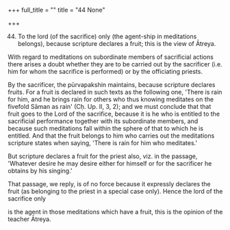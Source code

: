+++
full_title = ""
title = "44 None"

+++


44. To the lord (of the sacrifice) only (the agent-ship in meditations belongs), because scripture declares a fruit; this is the view of Ātreya.

With regard to meditations on subordinate members of sacrificial actions there arises a doubt whether they are to be carried out by the sacrificer (i.e. him for whom the sacrifice is performed) or by the officiating priests.

By the sacrificer, the pūrvapakshin maintains, because scripture declares fruits. For a fruit is declared in such texts as the following one, 'There is rain for him, and he brings rain for others who thus knowing meditates on the fivefold Sāman as rain' (Cḥ. Up. II, 3, 2); and we must conclude that that fruit goes to the Lord of the sacrifice, because it is he who is entitled to the sacrificial performance together with its subordinate members, and because such meditations fall within the sphere of that to which he is entitled. And that the fruit belongs to him who carries out the meditations scripture states when saying, 'There is rain for him who meditates.'

But scripture declares a fruit for the priest also, viz. in the passage, 'Whatever desire he may desire either for himself or for the sacrificer he obtains by his singing.'

That passage, we reply, is of no force because it expressly declares the fruit (as belonging to the priest in a special case only). Hence the lord of the sacrifice only

is the agent in those meditations which have a fruit, this is the opinion of the teacher Ātreya.

